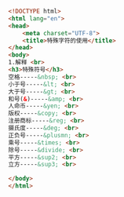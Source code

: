 
<BlogInfo id="361" title="13.特殊字符的使用" author="白日梦想猿" pv=0 read_times=0 pre_cost_time=0分20秒 category="html5学习" tag_list="['html5学习']" create_time="2020.07.14 16:48:22" update_time="2020.07.14 16:56:14" />

```html
<!DOCTYPE html>
<html lang="en">
<head>
    <meta charset="UTF-8">
    <title>特殊字符的使用</title>
</head>
<body>
1.解释 <br>
<h3>特殊符号</h3>
空格-----&nbsp; <br>
小于号-----&lt; <br>
大于号-----&gt; <br>
和号(&)-----&amp; <br>
人命币-----&yen; <br>
版权-----&copy; <br>
注册商标-----&reg; <br>
摄氏度-----&deg; <br>
正负号-----&plusmn; <br>
乘号-----&times; <br>
除号-----&divide; <br>
平方-----&sup2; <br>
立方-----&sup3; <br>

</body>
</html>
```
